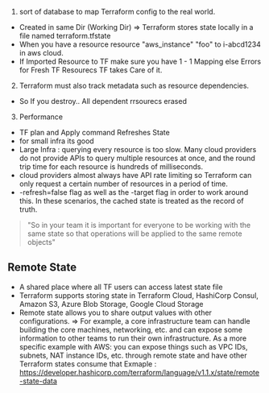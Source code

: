 1. sort of database to map Terraform config to the real world.
- Created in same Dir (Working Dir) => Terraform stores state locally in a file named terraform.tfstate
-  When you have a resource resource "aws_instance" "foo" to i-abcd1234 in aws cloud.
-  If Imported Resource to TF make sure you have 1 - 1 Mapping else Errors for Fresh TF Resourecs TF takes Care of it.
2. Terraform must also track metadata such as resource dependencies.
- So If you destroy.. All dependent rrsourecs erased
3. Performance
- TF plan and Apply command Refreshes State
- for small infra its good
- Large Infra : querying every resource is too slow. Many cloud providers do not provide APIs to query multiple resources at once, and the round trip time for each resource is hundreds of milliseconds.
- cloud providers almost always have API rate limiting so Terraform can only request a certain number of resources in a period of time.
- -refresh=false flag as well as the -target flag in order to work around this. In these scenarios, the cached state is treated as the record of truth.

> "So in your team it is important for everyone to be working with the same state so that operations will be applied to the same remote objects"

## Remote State
- A shared place where all TF users can access latest state file
- Terraform supports storing state in Terraform Cloud, HashiCorp Consul, Amazon S3, Azure Blob Storage, Google Cloud Storage
- Remote state allows you to share output values with other configurations. => For example, a core infrastructure team can handle building the core machines, networking, etc. and can expose some information to other teams to run their own infrastructure. As a more specific example with AWS: you can expose things such as VPC IDs, subnets, NAT instance IDs, etc. through remote state and have other Terraform states consume that
Exmaple :  https://developer.hashicorp.com/terraform/language/v1.1.x/state/remote-state-data

